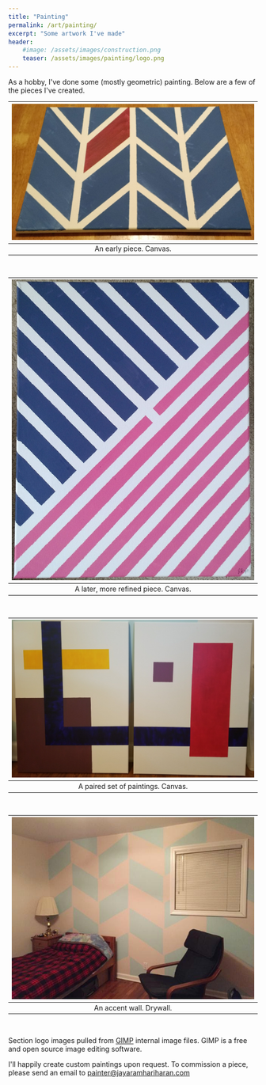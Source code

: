 ```yaml
---
title: "Painting"
permalink: /art/painting/
excerpt: "Some artwork I've made"
header:
    #image: /assets/images/construction.png
    teaser: /assets/images/painting/logo.png
---
```


As a hobby, I've done some (mostly geometric) painting.
Below are a few of the pieces I've created.

| ![First Painting](/assets/images/painting/first.jpg) |
|:--:|
| An early piece. Canvas. |

&nbsp;

| ![Later Painting](/assets/images/painting/later.jpg) |
|:--:|
| A later, more refined piece. Canvas. |

&nbsp;

| ![Pair of Paintings](/assets/images/painting/two_set.jpg) |
|:--:|
| A paired set of paintings. Canvas. |

&nbsp;

| ![Accent Wall](/assets/images/painting/room.jpg) |
|:--:|
| An accent wall. Drywall. |

&nbsp;

Section logo images pulled from [GIMP](https://www.gimp.org/) internal image files.
GIMP is a free and open source image editing software.

I'll happily create custom paintings upon request.
To commission a piece, please send an email to
[painter@jayaramhariharan.com](mailto:painter@jayaramhariharan.com)
